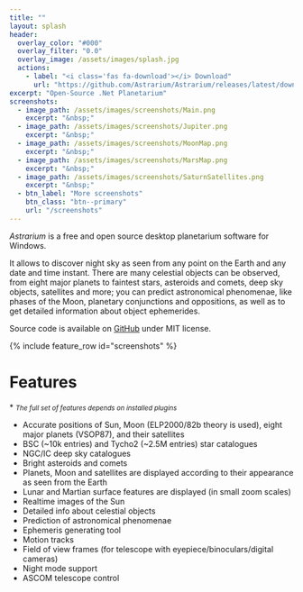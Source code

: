 ```yaml
---
title: ""
layout: splash
header:
  overlay_color: "#000"
  overlay_filter: "0.0"
  overlay_image: /assets/images/splash.jpg
  actions:
    - label: "<i class='fas fa-download'></i> Download"
      url: "https://github.com/Astrarium/Astrarium/releases/latest/download/Astrarium-setup.zip"
excerpt: "Open-Source .Net Planetarium"
screenshots:
  - image_path: /assets/images/screenshots/Main.png
    excerpt: "&nbsp;"
  - image_path: /assets/images/screenshots/Jupiter.png
    excerpt: "&nbsp;"
  - image_path: /assets/images/screenshots/MoonMap.png
    excerpt: "&nbsp;"
  - image_path: /assets/images/screenshots/MarsMap.png
    excerpt: "&nbsp;"
  - image_path: /assets/images/screenshots/SaturnSatellites.png
    excerpt: "&nbsp;"
  - btn_label: "More screenshots"
    btn_class: "btn--primary"
    url: "/screenshots"
---
```


 
*Astrarium* is a free and open source desktop planetarium software for Windows.

It allows to discover night sky as seen from any point on the Earth and any date and time instant. There are many celestial objects can be observed, from eight major planets to faintest stars, asteroids and comets, deep sky objects, satellites and more; you can predict astronomical phenomenae, like phases of the Moon, planetary conjunctions and oppositions, as well as to get detailed information about object ephemerides.

Source code is available on <i class='fab fa-github'></i> [GitHub](https://github.com/Astrarium/Astrarium) under MIT license.

{% include feature_row id="screenshots" %}
# Features

\* <small>*The full set of features depends on installed plugins*</small>

- Accurate positions of Sun, Moon (ELP2000/82b theory is used), eight major planets (VSOP87), and their satellites
- BSC (~10k entries) and Tycho2 (~2.5M entries) star catalogues
- NGC/IC deep sky catalogues
- Bright asteroids and comets
- Planets, Moon and satellites are displayed according to their appearance as seen from the Earth
- Lunar and Martian surface features are displayed (in small zoom scales)
- Realtime images of the Sun
- Detailed info about celestial objects
- Prediction of astronomical phenomenae
- Ephemeris generating tool
- Motion tracks
- Field of view frames (for telescope with eyepiece/binoculars/digital cameras)
- Night mode support
- ASCOM telescope control


